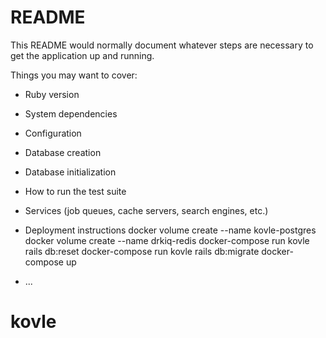 # README

This README would normally document whatever steps are necessary to get the
application up and running.

Things you may want to cover:

* Ruby version

* System dependencies

* Configuration

* Database creation

* Database initialization

* How to run the test suite

* Services (job queues, cache servers, search engines, etc.)

* Deployment instructions
docker volume create --name kovle-postgres
docker volume create --name drkiq-redis
docker­-compose run kovle rails db:reset
docker­-compose run kovle rails db:migrate
docker-compose up

* ...
# kovle